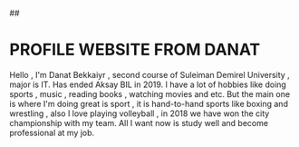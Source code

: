 ##<h1>PROFILE WEBSITE FROM DANAT</h1>
<p>
Hello , I'm Danat Bekkaiyr , second course of Suleiman Demirel University , major is IT. Has ended Aksay BIL in 2019. I have a lot of hobbies like doing sports , music , reading books , watching movies and etc. But the main one is where I'm doing great is sport , it is hand-to-hand sports like boxing and  wrestling , also I love playing volleyball , in 2018 we have won the city championship with my team. All I want now is study well and become professional at my job.</p>